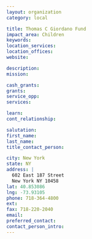 ```yaml
---
layout: organization
category: local

title: Thomas C Giordano Fund
impact_area: Children
keywords: 
location_services: 
location_offices: 
website: 

description: 
mission: 

cash_grants: 
grants: 
service_opp: 
services: 

learn: 
cont_relationship: 

salutation: 
first_name: 
last_name: 
title_contact_person: 

city: New York
state: NY
address: |
  602 East 187 Street  
  New York NY 10458
lat: 40.853086
lng: -73.93105
phone: 718-364-4800
ext: 
fax: 718-220-2040
email: 
preferred_contact: 
contact_person_intro: 
---
```

